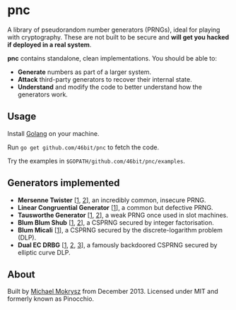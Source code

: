 pnc
=========

A library of pseudorandom number generators (PRNGs), ideal for playing with cryptography. These are not built to be secure and **will get you hacked if deployed in a real system**.

**pnc** contains standalone, clean implementations. You should be able to:

* **Generate** numbers as part of a larger system.
* **Attack** third-party generators to recover their internal state.
* **Understand** and modify the code to better understand how the generators work.

## Usage
Install [Golang](https://golang.org/doc/install) on your machine.

Run `go get github.com/46bit/pnc` to fetch the code.

Try the examples in `$GOPATH/github.com/46bit/pnc/examples`.

## Generators implemented
* **Mersenne Twister** [[1](https://en.wikipedia.org/wiki/Mersenne_twister), [2](http://www.quadibloc.com/crypto/co4814.htm)], an incredibly common, insecure PRNG.
* **Linear Congruential Generator** [[1](https://en.wikipedia.org/wiki/Linear_congruential_generator)], a common but defective PRNG.
* **Tausworthe Generator** [[1](http://www.cs.rice.edu/~johnmc/comp528/lecture-notes/Lecture21.pdf), [2](http://www.randombit.net/bitbashing/2008/07/01/linux_random32_failure_case.html)], a weak PRNG once used in slot machines.
* **Blum Blum Shub** [[1](https://en.wikipedia.org/wiki/Blum_Blum_Shub), [2](https://www.princeton.edu/~achaney/tmve/wiki100k/docs/Blum_Blum_Shub.html)], a CSPRNG secured by integer factorisation.
* **Blum Micali** [[1](https://en.wikipedia.org/wiki/Blum%E2%80%93Micali_algorithm)], a CSPRNG secured by the discrete-logarithm problem (DLP).
* **Dual EC DRBG** [[1](http://blog.cryptographyengineering.com/2013/09/the-many-flaws-of-dualecdrbg.html), [2](http://www.untruth.org/~josh/school/phd/seminar/spring-2013-dual-ec-drbg/DualECDRBG.pdf), [3](https://projectbullrun.org/dual-ec/)], a famously backdoored CSPRNG secured by elliptic curve DLP.

## About
Built by [Michael Mokrysz](https://46b.it) from December 2013. Licensed under MIT and formerly known as Pinocchio.
